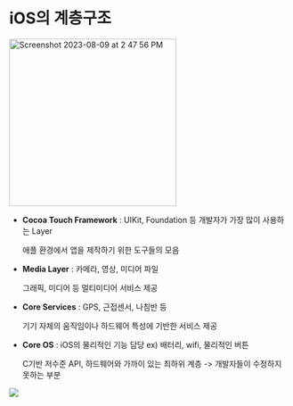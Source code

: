 # iOS의 계층구조

<img width="300" alt="Screenshot 2023-08-09 at 2 47 56 PM" src="https://github.com/chaeondev/TIL/assets/80023607/1bf5a83d-51de-4cd0-97a6-fb7ece0e1d12">

<!-- ![iOS architecture](https://github.com/chaeondev/TIL/assets/80023607/1bf5a83d-51de-4cd0-97a6-fb7ece0e1d12) -->
</br>

* **Cocoa Touch Framework** : UIKit, Foundation 등 개발자가 가장 많이 사용하는 Layer

    애플 환경에서 앱을 제작하기 위한 도구들의 모음

* **Media Layer** : 카메라, 영상, 미디어 파일

    그래픽, 미디어 등 멀티미디어 서비스 제공

* **Core Services** : GPS, 근접센서, 나침반 등

    기기 자체의 움직임이나 하드웨어 특성에 기반한 서비스 제공

* **Core OS** : iOS의 물리적인 기능 담당 ex) 배터리, wifi, 물리적인 버튼
    
    C기반 저수준 API, 하드웨어와 가까이 있는 최하위 계층 -> 개발자들이 수정하지 못하는 부분


![](Screenshot%202023-08-09%20at%2010.44.36%20AM.png)<!-- {"width":309} -->

